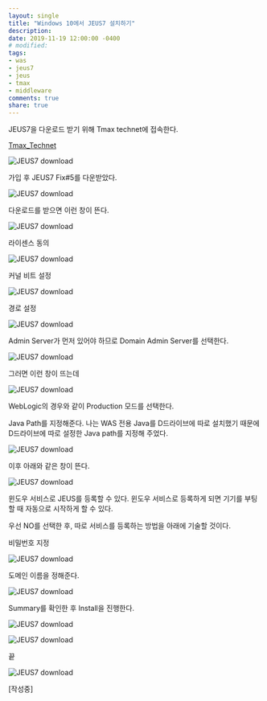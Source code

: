 ```yaml
---
layout: single
title: "Windows 10에서 JEUS7 설치하기"
description:
date: 2019-11-19 12:00:00 -0400
# modified: 
tags: 
- was
- jeus7
- jeus
- tmax
- middleware
comments: true
share: true
---
```


JEUS7을 다운로드 받기 위해 Tmax technet에 접속한다.

[Tmax_Technet](https://technet.tmaxsoft.com/ko/front/main/main.do)

![JEUS7 download]({{site.url}}{{site.baseurl}}/assets/images/2019-11-19-Windows10-JEUS7/0.PNG)


가입 후 JEUS7 Fix#5를 다운받았다.

![JEUS7 download]({{site.url}}{{site.baseurl}}/assets/images/2019-11-19-Windows10-JEUS7/1.PNG)


다운로드를 받으면 이런 창이 뜬다.

![JEUS7 download]({{site.url}}{{site.baseurl}}/assets/images/2019-11-19-Windows10-JEUS7/2.PNG)

라이센스 동의

![JEUS7 download]({{site.url}}{{site.baseurl}}/assets/images/2019-11-19-Windows10-JEUS7/3.PNG)

커널 비트 설정

![JEUS7 download]({{site.url}}{{site.baseurl}}/assets/images/2019-11-19-Windows10-JEUS7/4.PNG)

경로 설정

![JEUS7 download]({{site.url}}{{site.baseurl}}/assets/images/2019-11-19-Windows10-JEUS7/5.PNG)

Admin Server가 먼저 있어야 하므로 Domain Admin Server를 선택한다.

![JEUS7 download]({{site.url}}{{site.baseurl}}/assets/images/2019-11-19-Windows10-JEUS7/6.PNG)

그러면 이런 창이 뜨는데

![JEUS7 download]({{site.url}}{{site.baseurl}}/assets/images/2019-11-19-Windows10-JEUS7/7.PNG)

WebLogic의 경우와 같이 Production 모드를 선택한다.

Java Path를 지정해준다. 나는 WAS 전용 Java를 D드라이브에 따로 설치했기 때문에
D드라이브에 따로 설정한 Java path를 지정해 주었다.

![JEUS7 download]({{site.url}}{{site.baseurl}}/assets/images/2019-11-19-Windows10-JEUS7/8.PNG)

이후 아래와 같은 창이 뜬다.

![JEUS7 download]({{site.url}}{{site.baseurl}}/assets/images/2019-11-19-Windows10-JEUS7/9.PNG)

윈도우 서비스로 JEUS를 등록할 수 있다.
윈도우 서비스로 등록하게 되면 기기를 부팅할 때 자동으로 시작하게 할 수 있다.

우선 NO를 선택한 후, 따로 서비스를 등록하는 방법을 아래에 기술할 것이다.

비밀번호 지정

![JEUS7 download]({{site.url}}{{site.baseurl}}/assets/images/2019-11-19-Windows10-JEUS7/10.PNG)

도메인 이름을 정해준다.

![JEUS7 download]({{site.url}}{{site.baseurl}}/assets/images/2019-11-19-Windows10-JEUS7/11.PNG)

Summary를 확인한 후 Install을 진행한다.

![JEUS7 download]({{site.url}}{{site.baseurl}}/assets/images/2019-11-19-Windows10-JEUS7/12.PNG)

![JEUS7 download]({{site.url}}{{site.baseurl}}/assets/images/2019-11-19-Windows10-JEUS7/13.PNG)

끝

![JEUS7 download]({{site.url}}{{site.baseurl}}/assets/images/2019-11-19-Windows10-JEUS7/14.PNG)


[작성중]